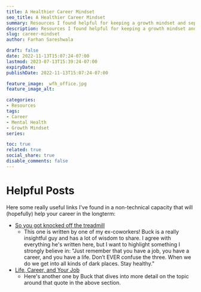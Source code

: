 ```yaml
---
title: A Healthier Career Mindset
seo_title: A Healthier Career Mindset
summary: Resources I found helpful for keeping a growth mindset and separating one's self-worth from one's occupation.
description: Resources I found helpful for keeping a growth mindset and separating one's self-worth from one's occupation.
slug: career-mindset
author: Farhan Sareshwala

draft: false
date: 2022-11-13T15:07:24-07:00
lastmod: 2023-07-13T15:39:24-07:00
expiryDate: 
publishDate: 2022-11-13T15:07:24-07:00

feature_image: _wfh_office.jpg
feature_image_alt: 

categories: 
- Resources
tags:
- Career
- Mental Health
- Growth Mindset
series:

toc: true
related: true
social_share: true
disable_comments: false
---
```


# Helpful Posts
Here some really useful links I've found in a non-technical capacity that will (hopefully) help your career in the longterm:

- [So you got knocked off the treadmill](https://bootcamp.uxdesign.cc/money-comes-from-working-hard-ive-come-to-believe-is-just-a-line-rich-people-tell-themselves-to-73189670746)
    - This one is written by one of my ex-coworkers! Buck is a really insightful guy and has a lot of wisdom to share. I agree with everything he's written here, but I want to highlight something I strongly believe in: "Just remember that you have a job, you have a career, and you have a life. Don’t EVER confuse the three. When we do we get into all kinds of dark places. Stay healthy."
- [Life, Career, and Your Job](https://medium.com/data-driven-fiction/life-career-and-your-job-ae1b9f5ffdd)
    - Here's another one by Buck that dives into more detail on the topic around that quote in the above section.